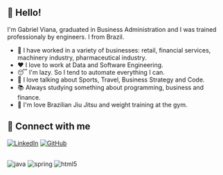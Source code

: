 👋 Hello!
-----

I'm Gabriel Viana, graduated in Business Administration and I was trained professionaly by engineers. I from Brazil.

- 🔭 I have worked in a variety of businesses: retail, financial services, machinery industry, pharmaceutical industry.
- ❤️ I love to work at Data and Software Engineering.
- 😴 I'm lazy. So I tend to automate everything I can. 
- 💬 I love talking about Sports, Travel, Business Strategy and Code.
- 📚 Always studying something about programming, business and finance.
- 🥋 I'm love Brazilian Jiu Jitsu and weight training at the gym.


🔗 Connect with me
---
[![LinkedIn](https://img.shields.io/badge/LinkedIn-0077B5?style=for-the-badge&logo=linkedin&logoColor=white)](https://www.linkedin.com/in/gabriel-ob-viana)
[![GitHub](https://img.shields.io/badge/GitHub-100000?style=for-the-badge&logo=github&logoColor=white)](https://github.com/GabrielObViana)

<div style="display: inline_block"><br/>
  <img alig="center" alt="java" src="https://img.shields.io/badge/Java-ED8B00?style=for-the-badge&logo=openjdk&logoColor=white" />
  <img alig="center" alt="spring" src="https://img.shields.io/badge/Spring-6DB33F?style=for-the-badge&logo=spring&logoColor=white" />
  <img alig="center" alt="html5" src="https://img.shields.io/badge/MySQL-00000F?style=for-the-badge&logo=mysql&logoColor=white" />
</div>
